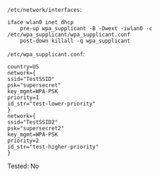 `/etc/network/interfaces`:

```config
iface wlan0 inet dhcp
    pre-up wpa_supplicant -B -Dwext -iwlan0 -c /etc/wpa_supplicant/wpa_supplicant.conf
    post-down killall -q wpa_supplicant
```

`/etc/wpa_supplicant.conf`:
```
country=US
network={
ssid="TestSSID"
psk="supersecret"
key_mgmt=WPA-PSK
priority=1
id_str="test-lower-priority"
}
network={
ssid="TestSSID2"
psk="supersecret2"
key_mgmt=WPA-PSK
priority=2
id_str="test-higher-priority"
}
```

Tested:
No